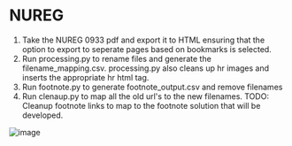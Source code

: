 # NUREG
1) Take the NUREG 0933 pdf and export it to HTML ensuring that the option to export to seperate pages based on bookmarks is selected.
2) Run processing.py to rename files and generate the filename_mapping.csv.
   processing.py also cleans up hr images and inserts the appropriate hr html tag.
3) Run footnote.py to generate footnote_output.csv and remove filenames
4) Run clenaup.py to map all the old url's to the new filenames.
   TODO: Cleanup footnote links to map to the footnote solution that will be developed.
   
![image](https://github.com/andrewcy86/NUREG/assets/5041903/6598719a-9a08-41e4-8e02-1875856c1638)

